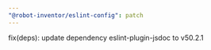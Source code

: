 ```yaml
---
"@robot-inventor/eslint-config": patch
---
```


fix(deps): update dependency eslint-plugin-jsdoc to v50.2.1
